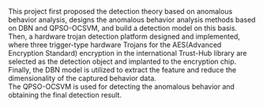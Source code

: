 This project first proposed the detection theory based on anomalous behavior analysis, designs the anomalous behavior analysis methods based on DBN and QPSO-OCSVM, and build a detection model on this basis.       
Then, a hardware trojan detection platform designed and implemented, where three trigger-type hardware Trojans for the AES(Advanced Encryption Standard) encryption in the international Trust-Hub library are selected as the detection object and implanted to the encryption chip.       
Finally, the DBN model is utilized to extract the feature and reduce the dimensionality of the captured behavior data.       
The QPSO-OCSVM is used for detecting the anomalous behavior and obtaining the final detection result.  

